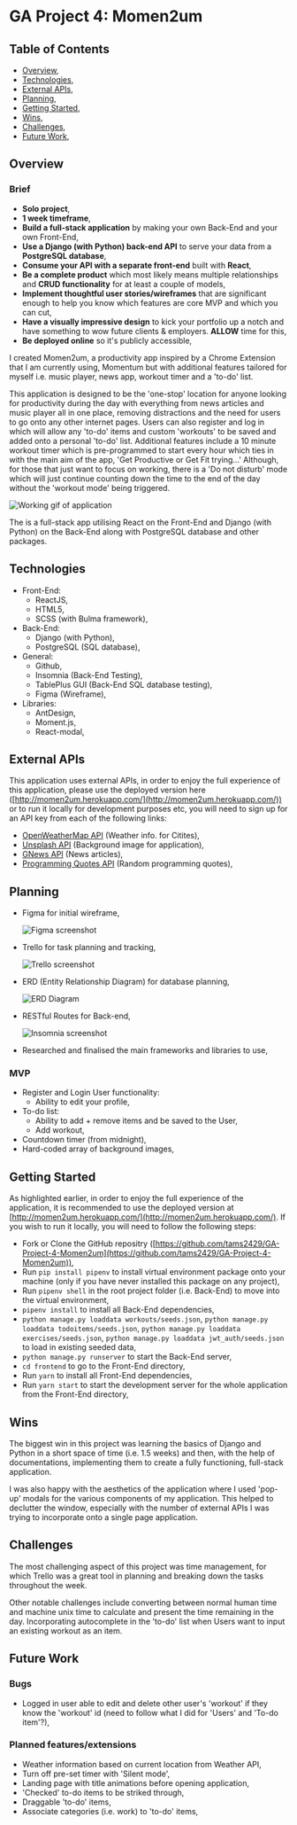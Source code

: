 # GA Project 4: Momen2um

## Table of Contents

- [Overview](https://www.notion.so/Project-3-Readme-Fri-21st-Aug-95a55df0773f45c1af1f5ec3084c4b5b#f99c1c68a0be411ea21aebfba620afdd),
- [Technologies](https://www.notion.so/Project-3-Readme-Fri-21st-Aug-95a55df0773f45c1af1f5ec3084c4b5b#c4e06631a3be4fceb9e534a52290e05d),
- [External APIs](https://www.notion.so/Project-3-Readme-Fri-21st-Aug-95a55df0773f45c1af1f5ec3084c4b5b#9a46589e5ce64646bc78fa1fe13382ee),
- [Planning](https://www.notion.so/Project-3-Readme-Fri-21st-Aug-95a55df0773f45c1af1f5ec3084c4b5b#fe3af2ac0fd944c98a0bad3a79ddff88),
- [Getting Started](https://www.notion.so/Project-3-Readme-Fri-21st-Aug-95a55df0773f45c1af1f5ec3084c4b5b#99b60c701ae0446998be70811a2726d1),
- [Wins](https://www.notion.so/Project-3-Readme-Fri-21st-Aug-95a55df0773f45c1af1f5ec3084c4b5b#81e74b7a4ae74f2399c85b5ed0c61304),
- [Challenges](https://www.notion.so/Project-3-Readme-Fri-21st-Aug-95a55df0773f45c1af1f5ec3084c4b5b#7fedc5eb0935405e992e4910a4d6d3a7),
- [Future Work](https://www.notion.so/Project-3-Readme-Fri-21st-Aug-95a55df0773f45c1af1f5ec3084c4b5b#fca88914eeb14fc0909ad0588d7ea20c),

## Overview

### Brief

- **Solo project**,
- **1 week timeframe**,
- **Build a full-stack application** by making your own Back-End and your own Front-End,
- **Use a Django (with Python) back-end API** to serve your data from a **PostgreSQL database**,
- **Consume your API with a separate front-end** built with **React**,
- **Be a complete product** which most likely means multiple relationships and **CRUD functionality** for at least a couple of models,
- **Implement thoughtful user stories/wireframes** that are significant enough to help you know which features are core MVP and which you can cut,
- **Have a visually impressive design** to kick your portfolio up a notch and have something to wow future clients & employers. **ALLOW** time for this,
- **Be deployed online** so it's publicly accessible,

I created Momen2um, a productivity app inspired by a Chrome Extension that I am currently using, Momentum but with additional features tailored for myself i.e. music player, news app, workout timer and a 'to-do' list.

This application is designed to be the 'one-stop' location for anyone looking for productivity during the day with everything from news articles and music player all in one place, removing distractions and the need for users to go onto any other internet pages. Users can also register and log in which will allow any 'to-do' items and custom 'workouts' to be saved and added onto a personal 'to-do' list. Additional features include a 10 minute workout timer which is pre-programmed to start every hour which ties in with the main aim of the app, 'Get Productive or Get Fit trying...' Although, for those that just want to focus on working, there is a 'Do not disturb' mode which will just continue counting down the time to the end of the day without the 'workout mode' being triggered.

![Working gif of application](/ReadmeResources/Momen2um-GIF.gif)

The is a full-stack app utilising React on the Front-End and Django (with Python) on the Back-End along with PostgreSQL database and other packages.

## Technologies

- Front-End:
    - ReactJS,
    - HTML5,
    - SCSS (with Bulma framework),
- Back-End:
    - Django (with Python),
    - PostgreSQL (SQL database),
- General:
    - Github,
    - Insomnia (Back-End Testing),
    - TablePlus GUI (Back-End SQL database testing),
    - Figma (Wireframe),
- Libraries:
    - AntDesign,
    - Moment.js,
    - React-modal,

## External APIs

This application uses external APIs, in order to enjoy the full experience of this application, please use the deployed version here ([http://momen2um.herokuapp.com/](http://momen2um.herokuapp.com/)) or to run it locally for development purposes etc, you will need to sign up for an API key from each of the following links:

- [OpenWeatherMap API](https://openweathermap.org/guide) (Weather info. for Citites),
- [Unsplash API](https://unsplash.com/documentation#getting-started) (Background image for application),
- [GNews API](https://gnews.io/) (News articles),
- [Programming Quotes API](https://programming-quotes-api.herokuapp.com/) (Random programming quotes),

## Planning

- Figma for initial wireframe,

    ![Figma screenshot](/ReadmeResources/Figma.png)

- Trello for task planning and tracking,

    ![Trello screenshot](/ReadmeResources/Trello.png)

- ERD (Entity Relationship Diagram) for database planning,

    ![ERD Diagram](/ReadmeResources/ERD.png)

- RESTful Routes for Back-end,

    ![Insomnia screenshot](/ReadmeResources/Insomnia.png)

- Researched and finalised the main frameworks and libraries to use,

### MVP

- Register and Login User functionality:
    - Ability to edit your profile,
- To-do list:
    - Ability to add + remove items and be saved to the User,
    - Add workout,
- Countdown timer (from midnight),
- Hard-coded array of background images,

## Getting Started

As highlighted earlier, in order to enjoy the full experience of the application, it is recommended to use the deployed version at [http://momen2um.herokuapp.com/](http://momen2um.herokuapp.com/). If you wish to run it locally, you will need to follow the following steps:

- Fork or Clone the GitHub repositry ([https://github.com/tams2429/GA-Project-4-Momen2um](https://github.com/tams2429/GA-Project-4-Momen2um)),
- Run `pip install pipenv` to install virtual environment package onto your machine (only if you have never installed this package on any project),
- Run `pipenv shell` in the root project folder (i.e. Back-End) to move into the virtual environment,
- `pipenv install` to install all Back-End dependencies,
- `python manage.py loaddata workouts/seeds.json`, `python manage.py loaddata todoitems/seeds.json`,
`python manage.py loaddata exercises/seeds.json`,
`python manage.py loaddata jwt_auth/seeds.json` to load in existing seeded data,
- `python manage.py runserver` to start the Back-End server,
- `cd frontend` to go to the Front-End directory,
- Run `yarn` to install all Front-End dependencies,
- Run `yarn start` to start the development server for the whole application from the Front-End directory,

## Wins

The biggest win in this project was learning the basics of Django and Python in a short space of time (i.e. 1.5 weeks) and  then, with the help of documentations, implementing them to create a fully functioning, full-stack application.

I was also happy with the aesthetics of the application where I used 'pop-up' modals for the various components of my application. This helped to declutter the window, especially with the number of external APIs I was trying to incorporate onto a single page application.

## Challenges

The most challenging aspect of this project was time management, for which Trello was a great tool in planning and breaking down the tasks throughout the week.

Other notable challenges include converting between normal human time and machine unix time to calculate and present the time remaining in the day. Incorporating autocomplete in the 'to-do' list when Users want to input an existing workout as an item.

## Future Work

### Bugs

- Logged in user able to edit and delete other user's 'workout' if they know the 'workout' id (need to follow what I did for 'Users' and 'To-do item'?),

### Planned features/extensions

- Weather information based on current location from Weather API,
- Turn off pre-set timer with 'Silent mode',
- Landing page with title animations before opening application,
- 'Checked' to-do items to be striked through,
- Draggable 'to-do' items,
- Associate categories (i.e. work) to 'to-do' items,
